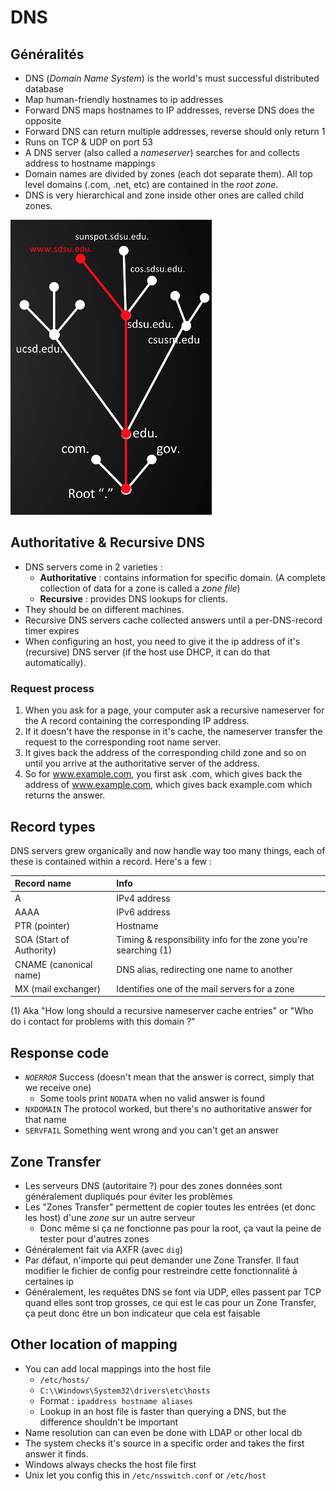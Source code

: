 # DNS

## Généralités

* DNS \(_Domain Name System_\) is the world's must successful distributed database
* Map human-friendly hostnames to ip addresses
* Forward DNS maps hostnames to IP addresses, reverse DNS does the opposite
* Forward DNS can return multiple addresses, reverse should only return 1
* Runs on TCP & UDP on port 53
* A DNS server \(also called a _nameserver_\) searches for and collects address to hostname mappings
* Domain names are divided by zones \(each dot separate them\). All top level domains \(.com, .net, etc\) are contained in the _root zone_.
* DNS is very hierarchical and zone inside other ones are called child zones.

![](../.gitbook/assets/dns.png)

## Authoritative & Recursive DNS

* DNS servers come in 2 varieties : 
  * **Authoritative** : contains information for specific domain. \(A complete collection of data for a zone is called a _zone file_\)
  * **Recursive** : provides DNS lookups for clients.
* They should be on different machines.
* Recursive DNS servers cache collected answers until a per-DNS-record timer expires
* When configuring an host, you need to give it the ip address of it's \(recursive\) DNS server \(if the host use DHCP, it can do that automatically\).

### Request process

1. When you ask for a page, your computer ask a recursive nameserver for the A record containing the corresponding IP address. 
2. If it doesn't have the response in it's cache, the nameserver transfer the request to the corresponding root name server. 
3. It gives back the address of the corresponding child zone and so on until you arrive at the authoritative server of the address. 
4. So for www.example.com, you first ask .com, which gives back the address of www.example.com, which gives back example.com which returns the answer.

## Record types

DNS servers grew organically and now handle way too many things, each of these is contained within a record. Here's a few :

| Record name | Info |
| :--- | :--- |
| A | IPv4 address |
| AAAA | IPv6 address |
| PTR \(pointer\) | Hostname |
| SOA \(Start of Authority\) | Timing & responsibility info for the zone you're searching \(1\) |
| CNAME \(canonical name\) | DNS alias, redirecting one name to another |
| MX \(mail exchanger\) | Identifies one of the mail servers for a zone |

\(1\) Aka "How long should a recursive nameserver cache entries" or "Who do i contact for problems with this domain ?"

## Response code

* _`NOERROR`_ Success \(doesn't mean that the answer is correct, simply that we receive one\)
  * Some tools print `NODATA` when no valid answer is found
* `NXDOMAIN` The protocol worked, but there's no authoritative answer for that name
* `SERVFAIL` Something went wrong and you can't get an answer

## Zone Transfer

*  Les serveurs DNS \(autoritaire ?\) pour des zones données sont généralement dupliqués pour éviter les problèmes
* Les "Zones Transfer" permettent de copier toutes les entrées \(et donc les host\) d'une _zone_ sur un autre serveur
  * Donc même si ça ne fonctionne pas pour la root, ça vaut la peine de tester pour d'autres zones
* Généralement fait via AXFR \(avec `dig`\)
* Par défaut, n'importe qui peut demander une Zone Transfer. Il faut modifier le fichier de config pour restreindre cette fonctionnalité à certaines ip
* Généralement, les requêtes DNS se font via UDP, elles passent par TCP quand elles sont trop grosses, ce qui est le cas pour un Zone Transfer, ça peut donc être un bon indicateur que cela est faisable

## Other location of mapping

* You can add local mappings into the host file
  * `/etc/hosts/`
  * `C:\\Windows\System32\drivers\etc\hosts`
  * Format : `ipaddress hostname aliases`
  * Lookup in an host file is faster than querying a DNS, but the difference shouldn't be important
* Name resolution can can even be done with LDAP or other local db
* The system checks it's source in a specific order and takes the first answer it finds.
* Windows always checks the host file first
* Unix let you config this in `/etc/nsswitch.conf` or `/etc/host`


